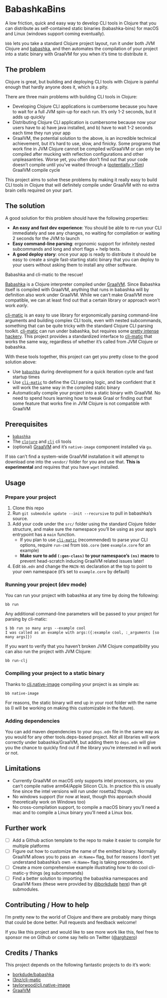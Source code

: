 # BabashkaBins

A low friction, quick and easy way to develop CLI tools in Clojure that you can distribute as self-contained static binaries (babashka-bins) for macOS and Linux (windows support coming eventually).

`bbb` lets you take a standard Clojure project layout, run it under both JVM Clojure and [babashka](https://github.com/babashka/babashka), and then automates the compilation of your project into a static binary with GraalVM for you when it’s time to distribute it.

## The problem

Clojure is great, but building and deploying CLI tools with Clojure is painful enough that hardly anyone does it, which is a pity.

There are three main problems with building CLI tools in Clojure:

- Developing Clojure CLI applications is cumbersome because you have to wait for a full JVM spin-up for each run. It’s only 1-2 seconds, but it adds up quickly
- Distributing Clojure CLI application is cumbersome because now your users have to a) have java installed, and b) have to wait 1-2 seconds each time they run your app
- GraalVM, the potential solution to the above, is an incredible technical achievement, but it’s hard to use, slow, and finicky. Some programs that work fine in JVM Clojure cannot be compiled w/GraalVM or can only be compiled after mucking with reflection configurations and other unpleasantries. Worse yet, you often don’t find out that your code doesn’t compile until you’ve waited through a ([potentially >15m](https://twitter.com/ArghZero/status/1480215787994775552)) GraalVM compile cycle

This project aims to solve these problems by making it really easy to build CLI tools in Clojure that will definitely compile under GraalVM with no extra brain cells required on your part.

## The solution

A good solution for this problem should have the following properties:

- **An easy and fast dev experience**: You should be able to re-run your CLI immediately and see any changes, no waiting for compilation or waiting 2 seconds for the JVM to launch
- **Easy command-line parsing**: ergonomic support for infinitely nested subcommands and long and short flags + help texts.
- **A good deploy story**: once your app is ready to distribute it should be easy to create a single fast-starting static binary that you can deploy to your users without asking them to install any other software.

Babashka and cli-matic to the rescue!

[Babashka](https://github.com/borkdude/babashka) is a Clojure interpreter compiled under [GraalVM](https://www.graalvm.org/). Since Babashka itself is compiled with GraalVM, anything that runs in babashka will by definition also work under GraalVM. While we can’t make GraalVM more compatible, we can at least find out that a certain library or approach won’t work *early*.

[cli-matic](https://github.com/l3nz/cli-matic) is an easy to use library for ergonomically parsing command-line arguments and building complex CLI tools, even with nested subcommands, something that can be quite tricky with the standard Clojure CLI parsing toolkit. [cli-matic](https://github.com/l3nz/cli-matic) can run under babashka, but requires some [pretty intense hackery](https://github.com/borkdude/spartan.spec/blob/master/examples/cli_matic.clj#L1-L19). This project provides a standardized interface to [cli-matic](https://github.com/l3nz/cli-matic) that works the same way, regardless of whether it’s called from JVM Clojure or babashka.

With these tools together, this project can get you pretty close to the good solution above:

- Use [`babashka`](https://github.com/borkdude/babashka) during development for a quick iteration cycle and fast startup times
- Use [`cli-matic`](https://github.com/l3nz/cli-matic) to define the CLI parsing logic, and be confident that it will work the same way in the compiled static binary
- Automatically compile your project into a static binary with GraalVM. No need to spend hours learning how to tweak Graal or finding out that some feature that works fine in JVM Clojure is not compatible with GraalVM

## Prerequisites

- [`babashka`](https://github.com/borkdude/babashka)
- The [`clojure`](https://clojure.org/guides/getting_started) and [`clj`](https://clojure.org/guides/getting_started) cli tools
- (optional) [GraalVM](https://www.graalvm.org/) and it’s `native-image` component installed via `gu`. 

If `bbb` can’t find a system-wide GraalVM installation it will attempt to download one into the `vendor/` folder for you and use that. **This is experimental** and requires that you have `wget` installed.

## Usage

### Prepare your project

1. Clone this repo
2. Run `git submodule update --init --recursive` to pull in babashka’s source.
3. Add your code under the `src/` folder using the standard Clojure folder structure, and make sure the namespace you’ll be using as your app’s entrypoint has a `main` function.
    - If you plan to use [`cli-matic`](https://github.com/l3nz/cli-matic) (recommended) to parse your CLI options, require `run-cmd` from `bbb.core` (see `example.core` for an example)
    - **Make sure to add `(:gen-class)` to your namespace’s `(ns)` macro** to prevent head-scratch inducing GraalVM related issues later!
4. Edit `bb.edn` and change the `MAIN-NS` declaration at the top to point to your own namespace (it’s set to `example.core` by default)

### Running your project (dev mode)

You can run your project with babashka at any time by doing the following:

```
bb run
```

Any additional command-line parameters will be passed to your project for parsing by cli-matic:

```
$ bb run so many args --example cool
I was called as an example with args:({:example cool, :_arguments [so many args]})
```

If you want to verify that you haven’t broken JVM Clojure compatibility you can also run the project with JVM Clojure:

```
bb run-clj
```

### Compiling your project to a static binary

Thanks to [clj.native-image](https://github.com/taylorwood/clj.native-image.git) compiling your project is as simple as:

```
bb native-image
```

For reasons, the static binary will end up in your root folder with the name `bb` (I will be working on making this customizable in the future).

### Adding dependencies

You can add maven dependencies to your `deps.edn` file in the same way as you would for any other tools.deps-based project. Not all libraries will work correctly under babashka/GraalVM, but adding them to `deps.edn` will give you the chance to quickly find out if the library you’re interested in will work or not.

## Limitations

- Currently GraalVM on macOS only supports intel processors, so you can’t compile native arm64/Apple Silicon CLIs. In practice this is usually fine since the intel versions will run under rosetta2 though.
- No windows support (for now at least, though this approach should theoretically work on Windows too)
- No cross-compilation support, to compile a macOS binary you’ll need a mac and to compile a Linux binary you’ll need a Linux box.

## Further work

- [ ] Add a Github action template to the repo to make it easier to compile for multiple platforms
- [ ] Figure out how to customize the name of the emitted binary. Normally GraalVM allows you to pass an `-H:Name=` flag, but for reasons I don’t yet understand babashka’s own `-H:Name=` flag is taking precedence.
- [ ] Create a more comprehensive example illustrating how to do cool cli-matic-y things (eg subcommands)
- [ ] Find a better solution to importing the babashka namespaces and GraalVM fixes (these were provided by [@borkdude](https://github.com/borkdude) [here](https://twitter.com/borkdude/status/1480464513434537985?s=20&t=6Thavc6OjTjclYJ9RQEWyQ)) than git submodules.

## Contributing / How to help

I’m pretty new to the world of Clojure and there are probably many things that could be done better. Pull requests and feedback welcome!

If you like this project and would like to see more work like this, feel free to sponsor me on Github or come say hello on Twitter ([@arghzero](https://twitter.com/arghzero))

## Credits / Thanks

This project depends on the following fantastic projects to do it’s work:

- [borkdude/babashka](https://github.com/borkdude/babashka)
- [l3nz/cli-matic](https://github.com/l3nz/cli-matic)
- [taylorwood/clj.native-image](https://github.com/taylorwood/clj.native-image.git)
- [GraalVM](https://www.graalvm.org)

